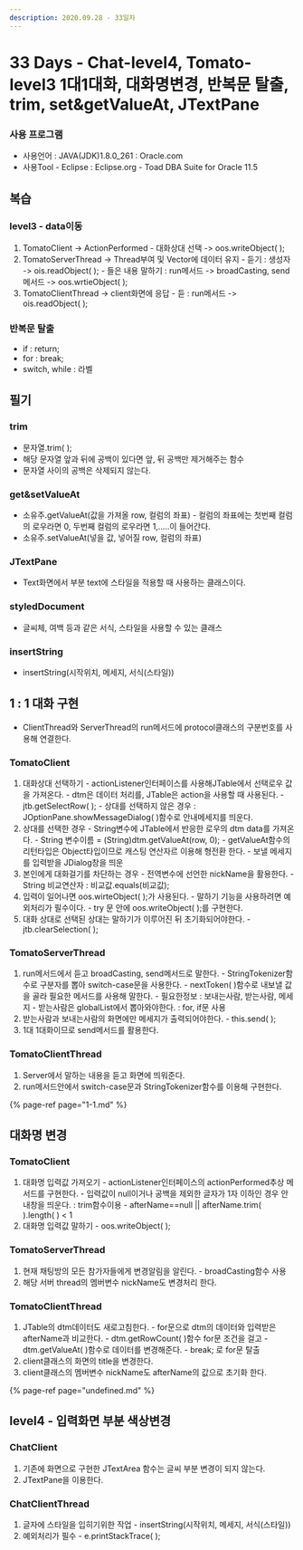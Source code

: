 ```yaml
---
description: 2020.09.28 - 33일차
---
```


# 33 Days - Chat-level4, Tomato-level3 1대1대화, 대화명변경, 반복문 탈출, trim, set&getValueAt, JTextPane

### 사용 프로그램

* 사용언어 : JAVA\(JDK\)1.8.0\_261 : Oracle.com
* 사용Tool  - Eclipse : Eclipse.org - Toad DBA Suite for Oracle 11.5

## 복습

### level3 - data이동

1. TomatoClient -&gt; ActionPerformed  - 대화상대 선택 -&gt; oos.writeObject\( \);
2. TomatoServerThread -&gt; Thread부여 및 Vector에 데이터 유지 - 듣기 : 생성자 -&gt; ois.readObject\( \); - 들은 내용 말하기 : run메서드 -&gt;  broadCasting, send 메서드 -&gt; oos.wrtieObject\( \);
3. TomatoClientThread -&gt; client화면에 응답 - 듣 : run메서드 -&gt; ois.readObject\( \);

### 반복문 탈출

* if : return;
* for : break;
* switch, while : 라벨

## 필기

### trim

* 문자열.trim\( \);
* 해당 문자열 앞과 뒤에 공백이 있다면 앞, 뒤 공백만 제거해주는 함수
* 문자열 사이의 공백은 삭제되지 않는다.

### get&setValueAt

* 소유주.getValueAt\(값을 가져올 row, 컬럼의 좌표\) - 컬럼의 좌표에는 첫번째 컬럼의 로우라면 0, 두번째 컬럼의 로우라면 1,.....이 들어간다.
* 소유주.setValueAt\(넣을 값, 넣어질 row, 컬럼의 좌표\)

### JTextPane

* Text화면에서 부분 text에 스타일을 적용할 때 사용하는 클래스이다.

### styledDocument

* 글씨체, 여백 등과 같은 서식, 스타일을 사용할 수 있는 클래스

### insertString

* insertString\(시작위치, 메세지, 서식\(스타일\)\)

## 1 : 1 대화 구현

* ClientThread와 ServerThread의 run메서드에 protocol클래스의 구분번호를 사용해 연결한다.

### TomatoClient

1. 대화상대 선택하기  - actionListener인터페이스를 사용해JTable에서 선택로우 값을 가져온다. - dtm은 데이터 처리를, JTable은 action을 사용할 때 사용된다. - jtb.getSelectRow\( \); - 상대를 선택하지 않은 경우 : JOptionPane.showMessageDialog\( \)함수로 안내메세지를 띄운다.
2. 상대를 선택한 경우 - String변수에 JTable에서 반응한 로우의 dtm data를 가져온다. - String 변수이름 = \(String\)dtm.getValueAt\(row, 0\); - getValueAt함수의 리턴타입은 Object타입이므로 캐스팅 연산자르 이용해 형전환 한다. - 보낼 메세지를 입력받을 JDialog창을 띄운
3. 본인에게 대화걸기를 차단하는 경우 - 전역변수에 선언한 nickName을 활용한다. - String  비교연산자 : 비교값.equals\(비교값\);
4. 입력이 일어나면 oos.wirteObject\( \);가 사용된다. - 말하기 기능을 사용하려면 예외처리가 필수이다. - try 문 안에 oos.writeObject\( \);를 구현한다.
5. 대화 상대로 선택된 상대는 말하기가 이루어진 뒤 초기화되어야한다. - jtb.clearSelection\( \);

### TomatoServerThread

1. run메서드에서 듣고 broadCasting, send메서드로 말한다. - StringTokenizer함수로 구분자를 뽑아 switch-case문을 사용한다. - nextToken\( \)함수로 내보낼 값을 골라 필요한 메서드를 사용해 말한다. - 필요한정보 : 보내는사람, 받는사람, 메세지 - 받는사람은 globalList에서 뽑아와야한다. : for, if문 사용
2. 받는사람과 보내는사람의 화면에만 메세지가 출력되어야한다. - this.send\( \);
3. 1대 1대화이므로 send메서드를 활용한다.

### TomatoClientThread

1. Server에서 말하는 내용을 듣고 화면에 띄워준다.
2. run메서드안에서 switch-case문과 StringTokenizer함수를 이용해 구현한다.

{% page-ref page="1-1.md" %}

## 대화명 변경

### TomatoClient

1. 대화명 입력값 가져오기 - actionListener인터페이스의 actionPerformed추상 메서드를 구현한다. - 입력값이 null이거나 공백을 제외한 글자가 1자 이하인 경우 안내창을 띄운다. : trim함수이용 - afterName==null \|\| afterName.trim\( \).length\( \) &lt; 1
2. 대화명 입력값 말하기 - oos.writeObject\( \);

### TomatoServerThread

1. 현재 채팅방의 모든 참가자들에게 변경알림을 알린다. - broadCasting함수 사용
2. 해당 서버 thread의 멤버변수 nickName도 변경처리 한다.

### TomatoClientThread

1. JTable의 dtm데이터도 새로고침한다. - for문으로 dtm의 데이터와 입력받은 afterName과 비교한다. - dtm.getRowCount\( \)함수 for문 조건을 걸고 - dtm.getValueAt\( \)함수로 데이터를 변경해준다. - break; 로 for문 탈출
2. client클래스의 화면의 title을 변경한다.
3. client클래스의 멤버변수 nickName도 afterName의 값으로 초기화 한다. 

{% page-ref page="undefined.md" %}

## level4 - 입력화면 부분 색상변경

### ChatClient

1.  기존에 화면으로 구현한 JTextArea 함수는 글씨 부분 변경이 되지 않는다. 
2. JTextPane을 이용한다.

### ChatClientThread

1. 글자에 스타일을 입히기위한 작업 - insertString\(시작위치, 메세지, 서식\(스타일\)\)
2. 예외처리가 필수 - e.printStackTrace\( \);

